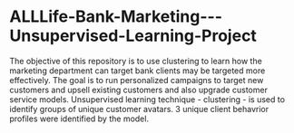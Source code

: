 # ALLLife-Bank-Marketing---Unsupervised-Learning-Project
The objective of this repository is to use clustering to learn how the marketing department can target bank clients may be targeted more effectively. The goal is to run personalized campaigns to target new customers and upsell existing customers and also upgrade customer service models. Unsupervised learning technique - clustering - is used to identify groups of unique customer avatars.  3 unique client behavrior profiles were identified by the model.


 
